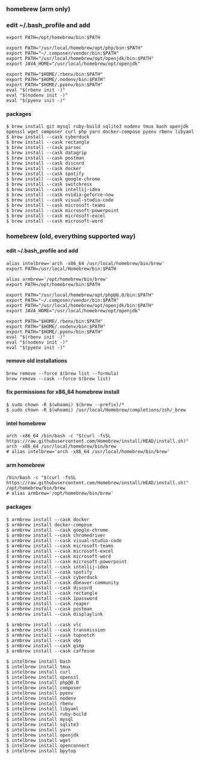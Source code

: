 ### homebrew (arm only)

### edit ~/.bash_profile and add
    export PATH=/opt/homebrew/bin:$PATH
    
    export PATH="/usr/local/homebrew/opt/php/bin:$PATH"
    export PATH="~/.composer/vendor/bin:$PATH"
    export PATH="/usr/local/homebrew/opt/openjdk/bin:$PATH"
    export JAVA_HOME="/usr/local/homebrew/opt/openjdk"
    
    export PATH="$HOME/.rbenv/bin:$PATH"
    export PATH="$HOME/.nodenv/bin:$PATH"
    export PATH="$HOME/.pyenv/bin:$PATH"
    eval "$(rbenv init -)"
    eval "$(nodenv init -)"
    eval "$(pyenv init -)"

#### packages
    $ brew install git mysql ruby-build sqlite3 nodenv tmux bash openjdk openssl wget composer curl php yarn docker-compose pyenv rbenv libyaml
    $ brew install --cask cyberduck
    $ brew install --cask rectangle
    $ brew install --cask parsec
    $ brew install --cask datagrip
    $ brew install --cask postman
    $ brew install --cask discord
    $ brew install --cask docker
    $ brew install --cask spotify
    $ brew install --cask google-chrome
    $ brew install --cask switchresx
    $ brew install --cask intellij-idea
    $ brew install --cask nvidia-geforce-now
    $ brew install --cask visual-studio-code
    $ brew install --cask microsoft-teams
    $ brew install --cask microsoft-powerpoint
    $ brew install --cask microsoft-excel
    $ brew install --cask microsoft-word




### homebrew (old, everything supported way)

#### edit ~/.bash_profile and add
    alias intelbrew='arch -x86_64 /usr/local/homebrew/bin/brew'
    export PATH=/usr/local/Homebrew/bin:$PATH
    
    alias armbrew='/opt/homebrew/bin/brew'
    export PATH=/opt/homebrew/bin:$PATH
    
    export PATH="/usr/local/homebrew/opt/php@8.0/bin:$PATH"
    export PATH="~/.composer/vendor/bin:$PATH"
    export PATH="/usr/local/homebrew/opt/openjdk/bin:$PATH"
    export JAVA_HOME="/usr/local/homebrew/opt/openjdk"
    
    export PATH="$HOME/.rbenv/bin:$PATH"
    export PATH="$HOME/.nodenv/bin:$PATH"
    export PATH="$HOME/.pyenv/bin:$PATH"
    eval "$(rbenv init -)"
    eval "$(nodenv init -)"
    eval "$(pyenv init -)"

#### remove old installations
    brew remove --force $(brew list --formula)
    brew remove --cask --force $(brew list)

#### fix permissions for x86_64 homebrew install
    $ sudo chown -R $(whoami) $(brew --prefix)/* 
    $ sudo chown -R $(whoami) /usr/local/Homebrew/completions/zsh/_brew


#### intel homebrew
    arch -x86_64 /bin/bash -c "$(curl -fsSL https://raw.githubusercontent.com/Homebrew/install/HEAD/install.sh)"
    arch -x86_64 /usr/local/homebrew/bin/brew
    # alias intelbrew='arch -x86_64 /usr/local/homebrew/bin/brew'

#### arm homebrew
    /bin/bash -c "$(curl -fsSL https://raw.githubusercontent.com/Homebrew/install/HEAD/install.sh)"
    /opt/homebrew/bin/brew
    # alias armbrew='/opt/homebrew/bin/brew'
  
#### packages
    $ armbrew install --cask docker
    $ armbrew install docker-compose
    $ armbrew install --cask google-chrome
    $ armbrew install --cask chromedriver
    $ armbrew install --cask visual-studio-code
    $ armbrew install --cask microsoft-teams
    $ armbrew install --cask microsoft-excel
    $ armbrew install --cask microsoft-word
    $ armbrew install --cask microsoft-powerpoint
    $ armbrew install --cask intellij-idea
    $ armbrew install --cask spotify
    $ armbrew install --cask cyberduck
    $ armbrew install --cask dbeaver-community
    $ armbrew install --cask discord
    $ armbrew install --cask rectangle
    $ armbrew install --cask 1password
    $ armbrew install --cask reaper
    $ armbrew install --cask postman
    $ armbrew install --cask displaylink
    
    $ armbrew install --cask vlc
    $ armbrew install --cask transmission
    $ armbrew install --cask topnotch
    $ armbrew install --cask obs
    $ armbrew install --cask gimp
    $ armbrew install --cask caffeine
    
    $ intelbrew install bash
    $ intelbrew install tmux
    $ intelbrew install curl
    $ intelbrew install openssl
    $ intelbrew install php@8.0
    $ intelbrew install composer
    $ intelbrew install pyenv
    $ intelbrew install nodenv
    $ intelbrew install rbenv
    $ intelbrew install libyaml
    $ intelbrew install ruby-build
    $ intelbrew install mysql
    $ intelbrew install sqlite3
    $ intelbrew install yarn
    $ intelbrew install openjdk
    $ intelbrew install wget
    $ intelbrew install openconnect
    $ intelbrew install bpytop
